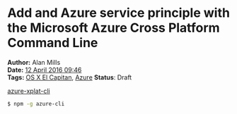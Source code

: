 Add and Azure service principle with the Microsoft Azure Cross Platform Command Line
====================================================================================
**Author:** Alan Mills  
**Date:** [12 April 2016 09:46](/blog/history/2016-04.md)  
**Tags:** [OS X El Capitan](/blog/categories/osx-10-10.md), [Azure](/blog/categories/azure.md)
**Status**: Draft

[azure-xplat-cli](https://github.com/Azure/azure-xplat-cli)
``` bash
$ npm -g azure-cli
```
